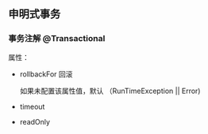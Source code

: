 ## 申明式事务

### 事务注解 @Transactional 

属性：

- rollbackFor  回滚

  如果未配置该属性值，默认 （RunTimeException || Error)

- timeout

- readOnly



 